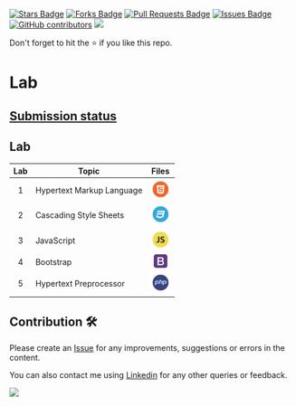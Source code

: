 <a href="https://github.com/drshahizan/learn-php/stargazers"><img src="https://img.shields.io/github/stars/drshahizan/learn-php" alt="Stars Badge"/></a>
<a href="https://github.com/drshahizan/learn-php/network/members"><img src="https://img.shields.io/github/forks/drshahizan/learn-php" alt="Forks Badge"/></a>
<a href="https://github.com/drshahizan/learn-php/pulls"><img src="https://img.shields.io/github/issues-pr/drshahizan/learn-php" alt="Pull Requests Badge"/></a>
<a href="https://github.com/drshahizan/learn-php/issues"><img src="https://img.shields.io/github/issues/drshahizan/learn-php" alt="Issues Badge"/></a>
<a href="https://github.com/drshahizan/learn-php/graphs/contributors"><img alt="GitHub contributors" src="https://img.shields.io/github/contributors/drshahizan/learn-php?color=2b9348"></a>
![](https://visitor-badge.glitch.me/badge?page_id=drshahizan/learn-php)

Don't forget to hit the :star: if you like this repo.

# Lab

## [Submission status](https://docs.google.com/spreadsheets/d/1Php82HH-wrviP2rOho94JmztpPcXmgFL/edit#gid=147654102)

## Lab

| Lab | Topic | Files |
| :-----: | ----- | :------: | 
| 1| Hypertext Markup Language |<a href="../materials/html/exercise.md" ><img src="../images/html.png" width="36px" height="36px" ></a> |
| 2 | Cascading Style Sheets |<a href="../materials/css/exercise.md" ><img src="../images/css.png" width="36px" height="36px" ></a> |
| 3 | JavaScript |<a href="../materials/javascript/exercise.md" ><img src="../images/javascript.png" width="36px" height="36px" ></a> |
| 4 | Bootstrap |<a href="../materials/bootstrap/exercise.md" ><img src="../images/bootstrap.png" width="24px" height="24px" ></a> |
| 5 | Hypertext Preprocessor |<a href="../materials/php/exercise.md" ><img src="../images/php.png" width="36px" height="36px" ></a> |


## Contribution 🛠️
Please create an [Issue](https://github.com/drshahizan/learn-php/issues) for any improvements, suggestions or errors in the content.

You can also contact me using [Linkedin](https://www.linkedin.com/in/drshahizan/) for any other queries or feedback.

![](https://visitor-badge.glitch.me/badge?page_id=drshahizan)
